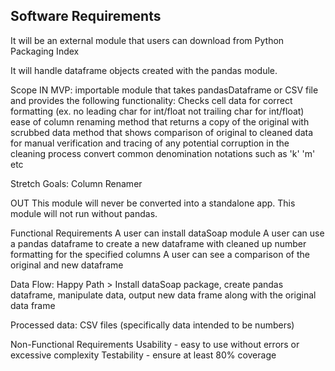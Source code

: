 ## Software Requirements

It will be an external module that users can download from Python Packaging Index

It will handle dataframe objects created with the pandas module.

Scope
IN
MVP:
importable module that takes pandasDataframe or CSV file and provides the following functionality:
Checks cell data for correct formatting (ex. no leading char for int/float
not trailing char for int/float)
ease of column renaming
method that returns a copy of the original with scrubbed data
method that shows comparison of original to cleaned data for manual verification and tracing of any potential corruption in the cleaning process
convert common denomination notations such as 'k' 'm' etc

Stretch Goals:
Column Renamer

OUT
This module will never be converted into a standalone app.
This module will not run without pandas.

Functional Requirements
A user can install dataSoap module
A user can use a pandas dataframe to create a new dataframe with cleaned up number formatting for the specified columns
A user can see a comparison of the original and new dataframe

Data Flow:
Happy Path > Install dataSoap package, create pandas dataframe, manipulate data, output new data frame along with the original data frame

Processed data: CSV files (specifically data intended to be numbers)

Non-Functional Requirements
Usability - easy to use without errors or excessive complexity
Testability - ensure at least 80% coverage